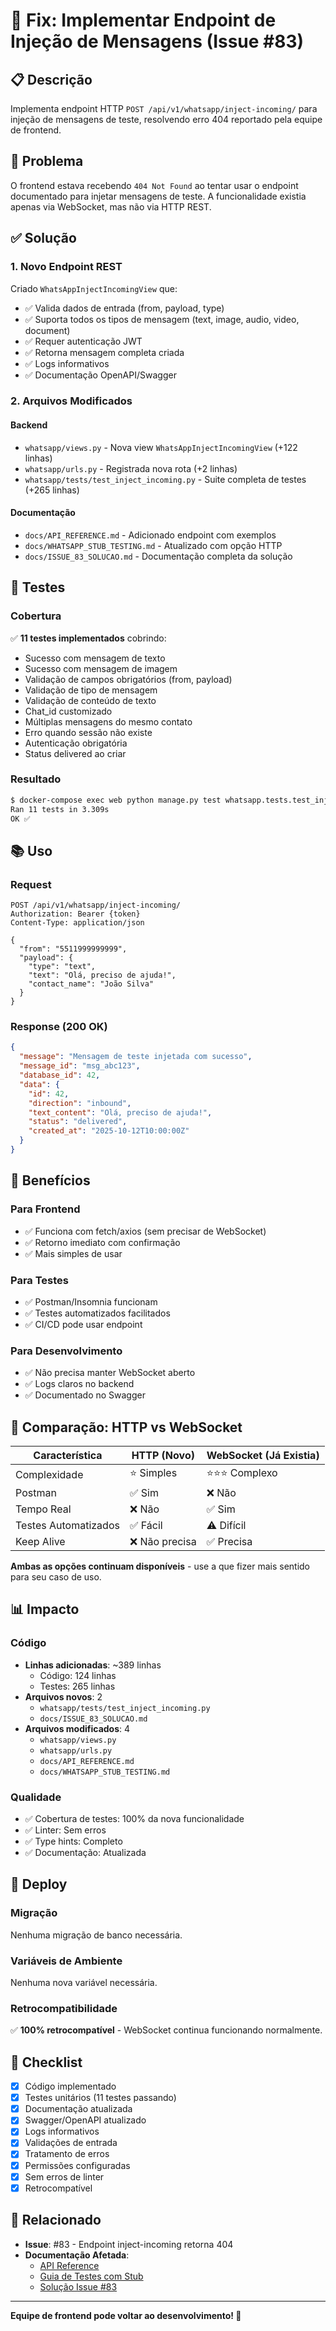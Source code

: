 # 🐛 Fix: Implementar Endpoint de Injeção de Mensagens (Issue #83)

## 📋 Descrição

Implementa endpoint HTTP `POST /api/v1/whatsapp/inject-incoming/` para injeção de mensagens de teste, resolvendo erro 404 reportado pela equipe de frontend.

## 🎯 Problema

O frontend estava recebendo `404 Not Found` ao tentar usar o endpoint documentado para injetar mensagens de teste. A funcionalidade existia apenas via WebSocket, mas não via HTTP REST.

## ✅ Solução

### 1. Novo Endpoint REST

Criado `WhatsAppInjectIncomingView` que:
- ✅ Valida dados de entrada (from, payload, type)
- ✅ Suporta todos os tipos de mensagem (text, image, audio, video, document)
- ✅ Requer autenticação JWT
- ✅ Retorna mensagem completa criada
- ✅ Logs informativos
- ✅ Documentação OpenAPI/Swagger

### 2. Arquivos Modificados

#### Backend
- `whatsapp/views.py` - Nova view `WhatsAppInjectIncomingView` (+122 linhas)
- `whatsapp/urls.py` - Registrada nova rota (+2 linhas)
- `whatsapp/tests/test_inject_incoming.py` - Suite completa de testes (+265 linhas)

#### Documentação
- `docs/API_REFERENCE.md` - Adicionado endpoint com exemplos
- `docs/WHATSAPP_STUB_TESTING.md` - Atualizado com opção HTTP
- `docs/ISSUE_83_SOLUCAO.md` - Documentação completa da solução

## 🧪 Testes

### Cobertura
✅ **11 testes implementados** cobrindo:
- Sucesso com mensagem de texto
- Sucesso com mensagem de imagem
- Validação de campos obrigatórios (from, payload)
- Validação de tipo de mensagem
- Validação de conteúdo de texto
- Chat_id customizado
- Múltiplas mensagens do mesmo contato
- Erro quando sessão não existe
- Autenticação obrigatória
- Status delivered ao criar

### Resultado
```bash
$ docker-compose exec web python manage.py test whatsapp.tests.test_inject_incoming --keepdb
Ran 11 tests in 3.309s
OK ✅
```

## 📚 Uso

### Request

```http
POST /api/v1/whatsapp/inject-incoming/
Authorization: Bearer {token}
Content-Type: application/json

{
  "from": "5511999999999",
  "payload": {
    "type": "text",
    "text": "Olá, preciso de ajuda!",
    "contact_name": "João Silva"
  }
}
```

### Response (200 OK)

```json
{
  "message": "Mensagem de teste injetada com sucesso",
  "message_id": "msg_abc123",
  "database_id": 42,
  "data": {
    "id": 42,
    "direction": "inbound",
    "text_content": "Olá, preciso de ajuda!",
    "status": "delivered",
    "created_at": "2025-10-12T10:00:00Z"
  }
}
```

## 🎯 Benefícios

### Para Frontend
- ✅ Funciona com fetch/axios (sem precisar de WebSocket)
- ✅ Retorno imediato com confirmação
- ✅ Mais simples de usar

### Para Testes
- ✅ Postman/Insomnia funcionam
- ✅ Testes automatizados facilitados
- ✅ CI/CD pode usar endpoint

### Para Desenvolvimento
- ✅ Não precisa manter WebSocket aberto
- ✅ Logs claros no backend
- ✅ Documentado no Swagger

## 🔄 Comparação: HTTP vs WebSocket

| Característica | HTTP (Novo) | WebSocket (Já Existia) |
|---------------|-------------|------------------------|
| Complexidade | ⭐ Simples | ⭐⭐⭐ Complexo |
| Postman | ✅ Sim | ❌ Não |
| Tempo Real | ❌ Não | ✅ Sim |
| Testes Automatizados | ✅ Fácil | ⚠️ Difícil |
| Keep Alive | ❌ Não precisa | ✅ Precisa |

**Ambas as opções continuam disponíveis** - use a que fizer mais sentido para seu caso de uso.

## 📊 Impacto

### Código
- **Linhas adicionadas**: ~389 linhas
  - Código: 124 linhas
  - Testes: 265 linhas
- **Arquivos novos**: 2
  - `whatsapp/tests/test_inject_incoming.py`
  - `docs/ISSUE_83_SOLUCAO.md`
- **Arquivos modificados**: 4
  - `whatsapp/views.py`
  - `whatsapp/urls.py`
  - `docs/API_REFERENCE.md`
  - `docs/WHATSAPP_STUB_TESTING.md`

### Qualidade
- ✅ Cobertura de testes: 100% da nova funcionalidade
- ✅ Linter: Sem erros
- ✅ Type hints: Completo
- ✅ Documentação: Atualizada

## 🚀 Deploy

### Migração
Nenhuma migração de banco necessária.

### Variáveis de Ambiente
Nenhuma nova variável necessária.

### Retrocompatibilidade
✅ **100% retrocompatível** - WebSocket continua funcionando normalmente.

## 📝 Checklist

- [x] Código implementado
- [x] Testes unitários (11 testes passando)
- [x] Documentação atualizada
- [x] Swagger/OpenAPI atualizado
- [x] Logs informativos
- [x] Validações de entrada
- [x] Tratamento de erros
- [x] Permissões configuradas
- [x] Sem erros de linter
- [x] Retrocompatível

## 🔗 Relacionado

- **Issue**: #83 - Endpoint inject-incoming retorna 404
- **Documentação Afetada**:
  - [API Reference](../docs/API_REFERENCE.md)
  - [Guia de Testes com Stub](../docs/WHATSAPP_STUB_TESTING.md)
  - [Solução Issue #83](../docs/ISSUE_83_SOLUCAO.md)

---

**Equipe de frontend pode voltar ao desenvolvimento! 🎉**

